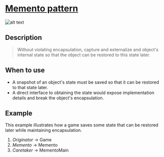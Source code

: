 # [Memento pattern](https://en.wikipedia.org/wiki/Memento_pattern)

![alt text](https://i.stack.imgur.com/NxGIn.png)

## Description

>Without violating encapsulation, capture and externalize  and object's internal state so that the object can be
restored to this state later.

## When to use

- A snapshot of an object's state must be saved so that it can be restored to that state later.
- A direct interface to obtaining the state would expose implementation details and break the object's encapsulation.

## Example

This example illustrates how a game saves some state that can be restored later while maintaining encapsulation.

1. *Originator* -> Game
2. *Memento* -> Memento
3. *Caretaker* -> MementoMain

